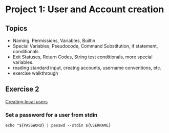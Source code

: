 # Project 1: User and Account creation

## Topics

- Naming, Permissions, Variables, Builtin
- Special Variables, Pseudocode, Command Substitution, if statement, conditionals
- Exit Statuses, Return Codes, String test conditionals, more special variables.
- reading standard input, creatng accounts, username conventions, etc.
- exercise walkthrough

## Exercise 2

[Creating local users](class/exercises/Exercise-02-Creating-Local-Users-01.pdf)

### Set a password for a user from stdin

```
echo "${PASSWORD} | passwd --stdin ${USERNAME}
```
